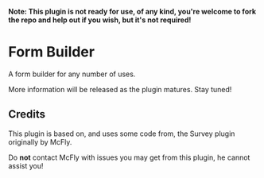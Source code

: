 **Note: This plugin is not ready for use, of any kind, you're welcome to fork the repo and help out if you wish, but it's not required!**

# Form Builder

A form builder for any number of uses.

More information will be released as the plugin matures. Stay tuned!

## Credits

This plugin is based on, and uses some code from, the Survey plugin originally by McFly.

Do **not** contact McFly with issues you may get from this plugin, he cannot assist you!
